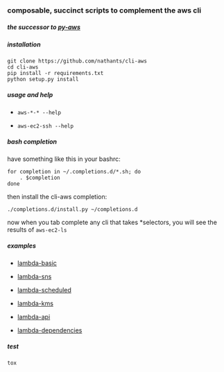 ### composable, succinct scripts to complement the aws cli

##### the successor to [py-aws](https://github.com/nathants/py-aws)

##### installation
```
git clone https://github.com/nathants/cli-aws
cd cli-aws
pip install -r requirements.txt
python setup.py install
```

##### usage and help

- `aws-*-* --help`

- `aws-ec2-ssh --help`

##### bash completion

have something like this in your bashrc:

```
for completion in ~/.completions.d/*.sh; do
    . $completion
done
```

then install the cli-aws completion:

```
./completions.d/install.py ~/completions.d
```

now when you tab complete any cli that takes *selectors, you will see the results of `aws-ec2-ls`

##### examples

- [lambda-basic](./examples/lambda/basic.py)

- [lambda-sns](./examples/lambda/sns.py)

- [lambda-scheduled](./examples/lambda/scheduled.py)

- [lambda-kms](./examples/lambda/kms.py)

- [lambda-api](./examples/lambda/api.py)

- [lambda-dependencies](./examples/lambda/dependencies.py)

##### test

`tox`
